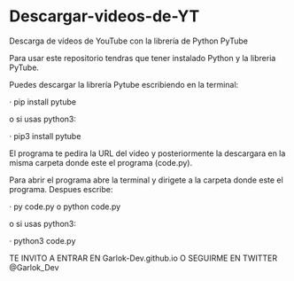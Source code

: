 # Descargar-videos-de-YT
Descarga de vídeos de YouTube con la librería de Python PyTube


Para usar este repositorio tendras que tener instalado Python y la libreria PyTube. 

Puedes descargar la librería Pytube escribiendo en la terminal:

  · pip install pytube
 
o si usas python3:

  · pip3 install pytube
  
El  programa te pedira la URL del video y posteriormente la descargara en la misma carpeta donde este el programa (code.py).

Para abrir el programa abre la terminal y dirigete a la carpeta donde este el programa.
Despues escribe:

  · py code.py  o  python code.py
  
o si usas python3:

  · python3 code.py
  
TE INVITO A ENTRAR EN Garlok-Dev.github.io O SEGUIRME EN TWITTER @Garlok_Dev
